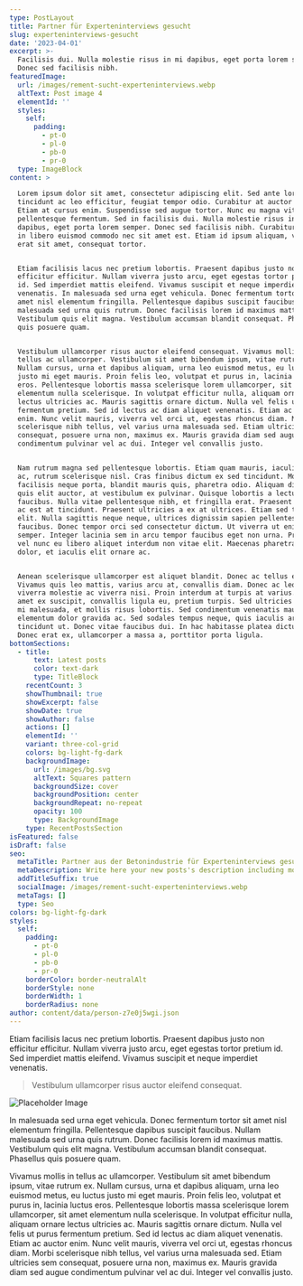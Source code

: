 ```yaml
---
type: PostLayout
title: Partner für Experteninterviews gesucht
slug: experteninterviews-gesucht
date: '2023-04-01'
excerpt: >-
  Facilisis dui. Nulla molestie risus in mi dapibus, eget porta lorem semper.
  Donec sed facilisis nibh.
featuredImage:
  url: /images/rement-sucht-experteninterviews.webp
  altText: Post image 4
  elementId: ''
  styles:
    self:
      padding:
        - pt-0
        - pl-0
        - pb-0
        - pr-0
  type: ImageBlock
content: >

  Lorem ipsum dolor sit amet, consectetur adipiscing elit. Sed ante lorem,
  tincidunt ac leo efficitur, feugiat tempor odio. Curabitur at auctor sapien.
  Etiam at cursus enim. Suspendisse sed augue tortor. Nunc eu magna vitae lorem
  pellentesque fermentum. Sed in facilisis dui. Nulla molestie risus in mi
  dapibus, eget porta lorem semper. Donec sed facilisis nibh. Curabitur eget dui
  in libero euismod commodo nec sit amet est. Etiam id ipsum aliquam, vehicula
  erat sit amet, consequat tortor.


  Etiam facilisis lacus nec pretium lobortis. Praesent dapibus justo non
  efficitur efficitur. Nullam viverra justo arcu, eget egestas tortor pretium
  id. Sed imperdiet mattis eleifend. Vivamus suscipit et neque imperdiet
  venenatis. In malesuada sed urna eget vehicula. Donec fermentum tortor sit
  amet nisl elementum fringilla. Pellentesque dapibus suscipit faucibus. Nullam
  malesuada sed urna quis rutrum. Donec facilisis lorem id maximus mattis.
  Vestibulum quis elit magna. Vestibulum accumsan blandit consequat. Phasellus
  quis posuere quam.


  Vestibulum ullamcorper risus auctor eleifend consequat. Vivamus mollis in
  tellus ac ullamcorper. Vestibulum sit amet bibendum ipsum, vitae rutrum ex.
  Nullam cursus, urna et dapibus aliquam, urna leo euismod metus, eu luctus
  justo mi eget mauris. Proin felis leo, volutpat et purus in, lacinia luctus
  eros. Pellentesque lobortis massa scelerisque lorem ullamcorper, sit amet
  elementum nulla scelerisque. In volutpat efficitur nulla, aliquam ornare
  lectus ultricies ac. Mauris sagittis ornare dictum. Nulla vel felis ut purus
  fermentum pretium. Sed id lectus ac diam aliquet venenatis. Etiam ac auctor
  enim. Nunc velit mauris, viverra vel orci ut, egestas rhoncus diam. Morbi
  scelerisque nibh tellus, vel varius urna malesuada sed. Etiam ultricies sem
  consequat, posuere urna non, maximus ex. Mauris gravida diam sed augue
  condimentum pulvinar vel ac dui. Integer vel convallis justo.


  Nam rutrum magna sed pellentesque lobortis. Etiam quam mauris, iaculis eget ex
  ac, rutrum scelerisque nisl. Cras finibus dictum ex sed tincidunt. Morbi
  facilisis neque porta, blandit mauris quis, pharetra odio. Aliquam dictum quam
  quis elit auctor, at vestibulum ex pulvinar. Quisque lobortis a lectus quis
  faucibus. Nulla vitae pellentesque nibh, et fringilla erat. Praesent placerat
  ac est at tincidunt. Praesent ultricies a ex at ultrices. Etiam sed tincidunt
  elit. Nulla sagittis neque neque, ultrices dignissim sapien pellentesque
  faucibus. Donec tempor orci sed consectetur dictum. Ut viverra ut enim ac
  semper. Integer lacinia sem in arcu tempor faucibus eget non urna. Praesent
  vel nunc eu libero aliquet interdum non vitae elit. Maecenas pharetra ipsum
  dolor, et iaculis elit ornare ac.


  Aenean scelerisque ullamcorper est aliquet blandit. Donec ac tellus enim.
  Vivamus quis leo mattis, varius arcu at, convallis diam. Donec ac leo at nunc
  viverra molestie ac viverra nisi. Proin interdum at turpis at varius. Nunc sit
  amet ex suscipit, convallis ligula eu, pretium turpis. Sed ultricies neque vel
  mi malesuada, et mollis risus lobortis. Sed condimentum venenatis mauris, id
  elementum dolor gravida ac. Sed sodales tempus neque, quis iaculis arcu
  tincidunt ut. Donec vitae faucibus dui. In hac habitasse platea dictumst.
  Donec erat ex, ullamcorper a massa a, porttitor porta ligula.
bottomSections:
  - title:
      text: Latest posts
      color: text-dark
      type: TitleBlock
    recentCount: 3
    showThumbnail: true
    showExcerpt: false
    showDate: true
    showAuthor: false
    actions: []
    elementId: ''
    variant: three-col-grid
    colors: bg-light-fg-dark
    backgroundImage:
      url: /images/bg.svg
      altText: Squares pattern
      backgroundSize: cover
      backgroundPosition: center
      backgroundRepeat: no-repeat
      opacity: 100
      type: BackgroundImage
    type: RecentPostsSection
isFeatured: false
isDraft: false
seo:
  metaTitle: Partner aus der Betonindustrie für Experteninterviews gesucht
  metaDescription: Write here your new posts's description including most relevant keywords.
  addTitleSuffix: true
  socialImage: /images/rement-sucht-experteninterviews.webp
  metaTags: []
  type: Seo
colors: bg-light-fg-dark
styles:
  self:
    padding:
      - pt-0
      - pl-0
      - pb-0
      - pr-0
    borderColor: border-neutralAlt
    borderStyle: none
    borderWidth: 1
    borderRadius: none
author: content/data/person-z7e0j5wgi.json
---
```

Etiam facilisis lacus nec pretium lobortis. Praesent dapibus justo non efficitur efficitur. Nullam viverra justo arcu, eget egestas tortor pretium id. Sed imperdiet mattis eleifend. Vivamus suscipit et neque imperdiet venenatis.

> Vestibulum ullamcorper risus auctor eleifend consequat.

![Placeholder Image](https://assets.stackbit.com/components/images/default/post-4.jpeg)

In malesuada sed urna eget vehicula. Donec fermentum tortor sit amet nisl elementum fringilla. Pellentesque dapibus suscipit faucibus. Nullam malesuada sed urna quis rutrum. Donec facilisis lorem id maximus mattis. Vestibulum quis elit magna. Vestibulum accumsan blandit consequat. Phasellus quis posuere quam.

Vivamus mollis in tellus ac ullamcorper. Vestibulum sit amet bibendum ipsum, vitae rutrum ex. Nullam cursus, urna et dapibus aliquam, urna leo euismod metus, eu luctus justo mi eget mauris. Proin felis leo, volutpat et purus in, lacinia luctus eros. Pellentesque lobortis massa scelerisque lorem ullamcorper, sit amet elementum nulla scelerisque. In volutpat efficitur nulla, aliquam ornare lectus ultricies ac. Mauris sagittis ornare dictum. Nulla vel felis ut purus fermentum pretium. Sed id lectus ac diam aliquet venenatis. Etiam ac auctor enim. Nunc velit mauris, viverra vel orci ut, egestas rhoncus diam. Morbi scelerisque nibh tellus, vel varius urna malesuada sed. Etiam ultricies sem consequat, posuere urna non, maximus ex. Mauris gravida diam sed augue condimentum pulvinar vel ac dui. Integer vel convallis justo.